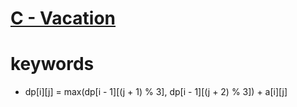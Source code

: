 # [C - Vacation](https://atcoder.jp/contests/dp/tasks/dp_c)


# keywords
- dp[i][j] = max(dp[i - 1][(j + 1) % 3], dp[i - 1][(j + 2) % 3]) + a[i][j]


